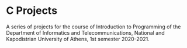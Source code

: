 # C Projects

A series of projects for the course of Introduction to Programming of the Department of Informatics and Telecommunications, National and Kapodistrian University of Athens, 1st semester 2020-2021.
